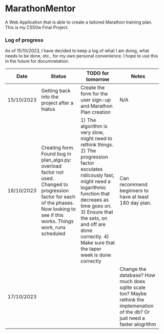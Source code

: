 # MarathonMentor
A Web Application that is able to create a tailored Marathon training plan. This is my CS50w Final Project.

### Log of progress
As of 15/10/2023, I have decided to keep a log of what I am doing, what needs to be done, etc., for my own personal convenience. I hope to use this in the future
for documnetation.

| **Date**    | **Status**    | **TODO for tomorrow**    | **Notes**    |
|---------------- | --------------- | --------------- | --------------- |
| 15/10/2023    | Getting back into the project after a hiatus    | Create the form for the user sign-up and Marathon Plan creation | N/A |
| 16/10/2023    | Creating form. Found bug in plan_algo.py: overload factor not used. Changed to progression factor for each of the phases. Now looking to see if this works. Things work, runs scheduled| 1) The algorithm is very slow, might need to rethink things. 2) The progression factor esculates ridicously fast, might need a logarithmic function that decreaes as time goes on. 3) Ensure that the sets, on and off are done correctly. 4) Make sure that the taper week is done correctly  | Can recommend beginners to have at least 180 day plan. |
| 17/10/2023    |  | | Change the database? How much does sqlite scale too? Maybe rethink the implemenation of the db? Or just need a faster alogrithm |


